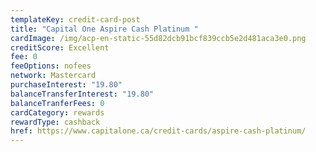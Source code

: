 ```yaml
---
templateKey: credit-card-post
title: "Capital One Aspire Cash Platinum "
cardImage: /img/acp-en-static-55d82dcb91bcf839ccb5e2d481aca3e0.png
creditScore: Excellent
fee: 0
feeOptions: nofees
network: Mastercard
purchaseInterest: "19.80"
balanceTransferInterest: "19.80"
balanceTranferFees: 0
cardCategory: rewards
rewardType: cashback
href: https://www.capitalone.ca/credit-cards/aspire-cash-platinum/
---
```

